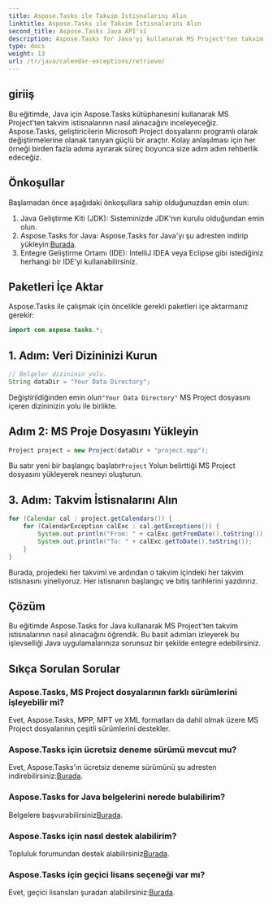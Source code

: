 ```yaml
---
title: Aspose.Tasks ile Takvim İstisnalarını Alın
linktitle: Aspose.Tasks ile Takvim İstisnalarını Alın
second_title: Aspose.Tasks Java API'si
description: Aspose.Tasks for Java'yı kullanarak MS Project'ten takvim istisnalarını nasıl alacağınızı öğrenin. Kusursuz entegrasyon için adım adım eğitim.
type: docs
weight: 13
url: /tr/java/calendar-exceptions/retrieve/
---
```

## giriiş
Bu eğitimde, Java için Aspose.Tasks kütüphanesini kullanarak MS Project'ten takvim istisnalarının nasıl alınacağını inceleyeceğiz. Aspose.Tasks, geliştiricilerin Microsoft Project dosyalarını programlı olarak değiştirmelerine olanak tanıyan güçlü bir araçtır. Kolay anlaşılması için her örneği birden fazla adıma ayırarak süreç boyunca size adım adım rehberlik edeceğiz.
## Önkoşullar
Başlamadan önce aşağıdaki önkoşullara sahip olduğunuzdan emin olun:
1. Java Geliştirme Kiti (JDK): Sisteminizde JDK'nın kurulu olduğundan emin olun.
2.  Aspose.Tasks for Java: Aspose.Tasks for Java'yı şu adresten indirip yükleyin:[Burada](https://releases.aspose.com/tasks/java/).
3. Entegre Geliştirme Ortamı (IDE): IntelliJ IDEA veya Eclipse gibi istediğiniz herhangi bir IDE'yi kullanabilirsiniz.

## Paketleri İçe Aktar
Aspose.Tasks ile çalışmak için öncelikle gerekli paketleri içe aktarmanız gerekir:
```java
import com.aspose.tasks.*;
```
## 1. Adım: Veri Dizininizi Kurun
```java
// Belgeler dizininin yolu.
String dataDir = "Your Data Directory";
```
 Değiştirildiğinden emin olun`"Your Data Directory"` MS Project dosyasını içeren dizininizin yolu ile birlikte.
## Adım 2: MS Proje Dosyasını Yükleyin
```java
Project project = new Project(dataDir + "project.mpp");
```
 Bu satır yeni bir başlangıç başlatır`Project` Yolun belirttiği MS Project dosyasını yükleyerek nesneyi oluşturun.
## 3. Adım: Takvim İstisnalarını Alın
```java
for (Calendar cal : project.getCalendars()) {
    for (CalendarException calExc : cal.getExceptions()) {
        System.out.println("From: " + calExc.getFromDate().toString());
        System.out.println("To: " + calExc.getToDate().toString());
    }
}
```
Burada, projedeki her takvimi ve ardından o takvim içindeki her takvim istisnasını yineliyoruz. Her istisnanın başlangıç ve bitiş tarihlerini yazdırırız.

## Çözüm
Bu eğitimde Aspose.Tasks for Java kullanarak MS Project'ten takvim istisnalarının nasıl alınacağını öğrendik. Bu basit adımları izleyerek bu işlevselliği Java uygulamalarınıza sorunsuz bir şekilde entegre edebilirsiniz.
## Sıkça Sorulan Sorular
### Aspose.Tasks, MS Project dosyalarının farklı sürümlerini işleyebilir mi?
Evet, Aspose.Tasks, MPP, MPT ve XML formatları da dahil olmak üzere MS Project dosyalarının çeşitli sürümlerini destekler.
### Aspose.Tasks için ücretsiz deneme sürümü mevcut mu?
 Evet, Aspose.Tasks'ın ücretsiz deneme sürümünü şu adresten indirebilirsiniz:[Burada](https://releases.aspose.com/).
### Aspose.Tasks for Java belgelerini nerede bulabilirim?
 Belgelere başvurabilirsiniz[Burada](https://reference.aspose.com/tasks/java/).
### Aspose.Tasks için nasıl destek alabilirim?
 Topluluk forumundan destek alabilirsiniz[Burada](https://forum.aspose.com/c/tasks/15).
### Aspose.Tasks için geçici lisans seçeneği var mı?
 Evet, geçici lisansları şuradan alabilirsiniz:[Burada](https://purchase.aspose.com/temporary-license/).